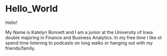 # Hello_World 

Hello!

My Name is Katelyn Bonnett and I am a junior at the University of Iowa double majoring in Finance and Business Analytics. In my free time I like ot spend time listening to podcasts on long walks or hanging out with my friends/family.
 
 

